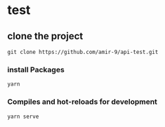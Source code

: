 # test

## clone the project
```
git clone https://github.com/amir-9/api-test.git
```

### install Packages
```
yarn
```

### Compiles and hot-reloads for development
```
yarn serve
```

